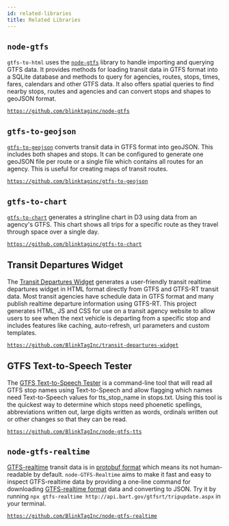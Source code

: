 ```yaml
---
id: related-libraries
title: Related Libraries
---
```


## `node-gtfs`

`gtfs-to-html` uses the [`node-gtfs`](https://github.com/blinktaginc/node-gtfs) library to handle importing and querying GTFS data. It provides methods for loading transit data in GTFS format into a SQLite database and methods to query for agencies, routes, stops, times, fares, calendars and other GTFS data. It also offers spatial queries to find nearby stops, routes and agencies and can convert stops and shapes to geoJSON format.

[`https://github.com/blinktaginc/node-gtfs`](https://github.com/blinktaginc/node-gtfs)

## `gtfs-to-geojson`

[`gtfs-to-geojson`](https://github.com/blinktaginc/gtfs-to-geojson) converts transit data in GTFS format into geoJSON. This includes both shapes and stops. It can be configured to generate one geoJSON file per route or a single file which contains all routes for an agency. This is useful for creating maps of transit routes.

[`https://github.com/blinktaginc/gtfs-to-geojson`](https://github.com/blinktaginc/gtfs-to-geojson)

## `gtfs-to-chart`

[`gtfs-to-chart`](https://github.com/blinktaginc/gtfs-to-chart) generates a stringline chart in D3 using data from an agency's GTFS. This chart shows all trips for a specific route as they travel through space over a single day.

[`https://github.com/blinktaginc/gtfs-to-chart`](https://github.com/blinktaginc/gtfs-to-chart)

## Transit Departures Widget

The [Transit Departures Widget](https://github.com/BlinkTagInc/transit-departures-widget) generates a user-friendly transit realtime departures widget in HTML format directly from GTFS and GTFS-RT transit data. Most transit agencies have schedule data in GTFS format and many publish realtime departure information using GTFS-RT. This project generates HTML, JS and CSS for use on a transit agency website to allow users to see when the next vehicle is departing from a specific stop and includes features like caching, auto-refresh, url parameters and custom templates.

[`https://github.com/BlinkTagInc/transit-departures-widget`](https://github.com/BlinkTagInc/transit-departures-widget)

## GTFS Text-to-Speech Tester

The [GTFS Text-to-Speech Tester](https://github.com/BlinkTagInc/node-gtfs-tts) is a command-line tool that will read all GTFS stop names using Text-to-Speech and allow flagging which names need Text-to-Speech values for tts_stop_name in stops.txt. Using this tool is the quickest way to determine which stops need phoenetic spellings, abbreviations written out, large digits written as words, ordinals written out or other changes so that they can be read.

[`https://github.com/BlinkTagInc/node-gtfs-tts`](https://github.com/BlinkTagInc/node-gtfs-tts)

## `node-gtfs-realtime`

[GTFS-realtime](https://developers.google.com/transit/gtfs-realtime) transit data is in [protobuf format](https://developers.google.com/protocol-buffers) which means its not human-readable by default. `node-GTFS-Realtime` aims to make it fast and easy to inspect GTFS-realtime data by providing a one-line command for downloading [GTFS-realtime format](https://developers.google.com/transit/gtfs-realtime) data and converting to JSON. Try it by running `npx gtfs-realtime http://api.bart.gov/gtfsrt/tripupdate.aspx` in your terminal.

[`https://github.com/BlinkTagInc/node-gtfs-realtime`](https://github.com/BlinkTagInc/node-gtfs-realtime)
